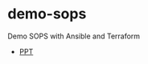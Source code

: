 # demo-sops

Demo SOPS with Ansible and Terraform

* [PPT](https://docs.google.com/presentation/d/1QazWYg8cglP2bYBfqXZ4SQ-oDYNHMRbwLmv-nrV-dG0/edit?usp=sharing) 
